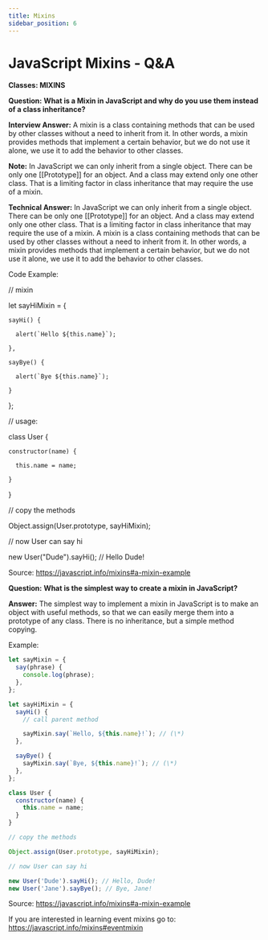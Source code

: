 ```yaml
---
title: Mixins
sidebar_position: 6
---
```


# JavaScript Mixins - Q&A

**Classes: MIXINS**

**Question:** **What is a Mixin in JavaScript and why do you use them instead of a class inheritance?**

**Interview Answer:** A mixin is a class containing methods that can be used by other classes without a need to inherit from it. In other words, a mixin provides methods that implement a certain behavior, but we do not use it alone, we use it to add the behavior to other classes.

**Note:** In JavaScript we can only inherit from a single object. There can be only one [[Prototype]] for an object. And a class may extend only one other class. That is a limiting factor in class inheritance that may require the use of a mixin.

**Technical Answer:** In JavaScript we can only inherit from a single object. There can be only one [[Prototype]] for an object. And a class may extend only one other class. That is a limiting factor in class inheritance that may require the use of a mixin. A mixin is a class containing methods that can be used by other classes without a need to inherit from it. In other words, a mixin provides methods that implement a certain behavior, but we do not use it alone, we use it to add the behavior to other classes.

Code Example:

// mixin

let sayHiMixin = {

    sayHi() {

      alert(`Hello ${this.name}`);

    },

    sayBye() {

      alert(`Bye ${this.name}`);

    }

};

// usage:

class User {

    constructor(name) {

      this.name = name;

    }

}

// copy the methods

Object.assign(User.prototype, sayHiMixin);

// now User can say hi

new User("Dude").sayHi(); // Hello Dude!

Source: <https://javascript.info/mixins#a-mixin-example>

**Question:** **What is the simplest way to create a mixin in JavaScript?**

**Answer:** The simplest way to implement a mixin in JavaScript is to make an object with useful methods, so that we can easily merge them into a prototype of any class. There is no inheritance, but a simple method copying.

Example:

```js
let sayMixin = {
  say(phrase) {
    console.log(phrase);
  },
};

let sayHiMixin = {
  sayHi() {
    // call parent method

    sayMixin.say(`Hello, ${this.name}!`); // (\*)
  },

  sayBye() {
    sayMixin.say(`Bye, ${this.name}!`); // (\*)
  },
};

class User {
  constructor(name) {
    this.name = name;
  }
}

// copy the methods

Object.assign(User.prototype, sayHiMixin);

// now User can say hi

new User('Dude').sayHi(); // Hello, Dude!
new User('Jane').sayBye(); // Bye, Jane!
```

Source: <https://javascript.info/mixins#a-mixin-example>

If you are interested in learning event mixins go to: <https://javascript.info/mixins#eventmixin>
